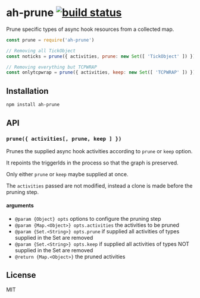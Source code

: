 # ah-prune [![build status](https://secure.travis-ci.org/thlorenz/ah-prune.png)](http://travis-ci.org/thlorenz/ah-prune)

Prune specific types of async hook resources from a collected map.

```js
const prune = require('ah-prune')

// Removing all TickObject
const noticks = prune({ activities, prune: new Set([ 'TickObject' ]) })

// Removing everything but TCPWRAP
const onlytcpwrap = prune({ activities, keep: new Set([ 'TCPWRAP' ]) })
```

## Installation

    npm install ah-prune

## API

### `prune({ activities[, prune, keep ] })`

Prunes the supplied async hook activities according to `prune` or
`keep` option.

It repoints the triggerIds in the process so that the graph is
preserved.

Only either `prune` or `keep` maybe supplied at once.

The `activities` passed are not modified, instead a clone is made before
the pruning step.

#### arguments

- `@param {Object} opts` options to configure the pruning step
- `@param {Map.<Object>} opts.activities` the activities to be pruned
- `@param {Set.<String>} opts.prune` if supplied all activities of types supplied in the Set are removed
- `@param {Set.<String>} opts.keep` if supplied all activities of types NOT supplied in the Set are removed
- `@return {Map.<Object>}` the pruned activities

## License

MIT
